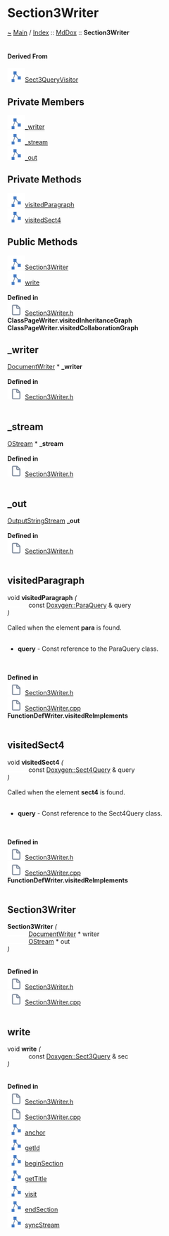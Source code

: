 <!DOCTYPE html>
<html>
<head>
</head>
<body>
<a id="section3writer"></a>
<h1>Section3Writer</h1>
<a id="classMdDox_1_1Section3Writer"></a>
<a id="mddoxsection3writer"></a>
<a href="https://github.com/CharlesCarley/MdDox">~</a>
<a href="indexpage.md#main">Main</a>
<span class="inline-text">/</span>
<a href="index.md#index">Index</a>
<span class="inline-text">::</span>
<a href="namespaceMdDox.md#mddox">MdDox</a>
<span class="inline-text">::</span>
<span class="bold-text"><b>Section3Writer</b></span>
<br/>
<br/>
<a id="derived-from"></a>
<h4>Derived From</h4>
<span class="icon-list-item"><a href="classMdDox_1_1Doxygen_1_1Visitors_1_1Sect3QueryVisitor.md#sect3queryvisitor" class="icon-list-item"><img src="../images/class24px.svg" class="icon-list-item"/><span class="icon-list-item">Sect3QueryVisitor</span>
</a>
</span>
<br/>
<a id="private-members"></a>
<h2>Private Members</h2>
<span class="icon-list-item"><a href="#_writer" class="icon-list-item"><img src="../images/class24px.svg" class="icon-list-item"/><span class="icon-list-item">_writer</span>
</a>
</span>
<br/>
<span class="icon-list-item"><a href="#_stream" class="icon-list-item"><img src="../images/class24px.svg" class="icon-list-item"/><span class="icon-list-item">_stream</span>
</a>
</span>
<br/>
<span class="icon-list-item"><a href="#_out" class="icon-list-item"><img src="../images/class24px.svg" class="icon-list-item"/><span class="icon-list-item">_out</span>
</a>
</span>
<br/>
<a id="private-methods"></a>
<h2>Private Methods</h2>
<span class="icon-list-item"><a href="#visitedparagraph" class="icon-list-item"><img src="../images/class24px.svg" class="icon-list-item"/><span class="icon-list-item">visitedParagraph</span>
</a>
</span>
<br/>
<span class="icon-list-item"><a href="#visitedsect4" class="icon-list-item"><img src="../images/class24px.svg" class="icon-list-item"/><span class="icon-list-item">visitedSect4</span>
</a>
</span>
<br/>
<a id="public-methods"></a>
<h2>Public Methods</h2>
<span class="icon-list-item"><a href="#section3writer" class="icon-list-item"><img src="../images/class24px.svg" class="icon-list-item"/><span class="icon-list-item">Section3Writer</span>
</a>
</span>
<br/>
<span class="icon-list-item"><a href="#write" class="icon-list-item"><img src="../images/class24px.svg" class="icon-list-item"/><span class="icon-list-item">write</span>
</a>
</span>
<br/>
<br/>
<span class="bold-text"><b>Defined in</b></span>
<br/>
<span class="icon-list-item"><a href="https://github.com/CharlesCarley/MdDox/blob/master/Source/MdDoxTree/Section3Writer.h#L32" class="icon-list-item"><img src="../images/file24px.svg" class="icon-list-item"/><span class="icon-list-item">Section3Writer.h</span>
</a>
</span>
<br/>
<span class="bold-text"><b>ClassPageWriter.visitedInheritanceGraph</b></span>
<br/>
<span class="bold-text"><b>ClassPageWriter.visitedCollaborationGraph</b></span>
<br/>
<a id="_writer"></a>
<h2>_writer</h2>
<a href="classMdDox_1_1DocumentWriter.md#documentwriter">DocumentWriter</a>
<span class="inline-text"> *</span>
<span class="bold-text"><b>_writer</b></span>
<br/>
<br/>
<span class="bold-text"><b>Defined in</b></span>
<br/>
<span class="icon-list-item"><a href="https://github.com/CharlesCarley/MdDox/blob/master/Source/MdDoxTree/Section3Writer.h#L34" class="icon-list-item"><img src="../images/file24px.svg" class="icon-list-item"/><span class="icon-list-item">Section3Writer.h</span>
</a>
</span>
<br/>
<br/>
<a id="_stream"></a>
<h2>_stream</h2>
<a href="namespaceMdDox.md#ostream">OStream</a>
<span class="inline-text"> *</span>
<span class="bold-text"><b>_stream</b></span>
<br/>
<br/>
<span class="bold-text"><b>Defined in</b></span>
<br/>
<span class="icon-list-item"><a href="https://github.com/CharlesCarley/MdDox/blob/master/Source/MdDoxTree/Section3Writer.h#L35" class="icon-list-item"><img src="../images/file24px.svg" class="icon-list-item"/><span class="icon-list-item">Section3Writer.h</span>
</a>
</span>
<br/>
<br/>
<a id="_out"></a>
<h2>_out</h2>
<a href="namespaceMdDox.md#outputstringstream">OutputStringStream</a>
<span class="bold-text"><b>_out</b></span>
<br/>
<br/>
<span class="bold-text"><b>Defined in</b></span>
<br/>
<span class="icon-list-item"><a href="https://github.com/CharlesCarley/MdDox/blob/master/Source/MdDoxTree/Section3Writer.h#L36" class="icon-list-item"><img src="../images/file24px.svg" class="icon-list-item"/><span class="icon-list-item">Section3Writer.h</span>
</a>
</span>
<br/>
<br/>
<a id="visitedparagraph"></a>
<h2>visitedParagraph</h2>
<span class="inline-text">void</span>
<span class="bold-text"><b>visitedParagraph</b></span>
<span class="italic-text"><i>(</i></span>
<div class="paragraph">
<span class="paragraph"><img src="../images/horSpace24px.svg"/><span class="inline-text">const </span>
<a href="classMdDox_1_1Doxygen_1_1ParaQuery.md#doxygenparaquery">Doxygen::ParaQuery</a>
<span class="inline-text"> &amp;</span>
<span class="inline-text">query</span>
</span>
</div>
<span class="italic-text"><i>)</i></span>
<br/>
<br/>
<span class="inline-text">Called when the element </span>
<span class="bold-text"><b>para</b></span>
<span class="inline-text"> is found. </span>
<br/>
<br/>
<ul>
<li><span class="bold-text"><b>query</b></span>
<span class="inline-text"> - </span>
<span class="inline-text">Const reference to the ParaQuery class. </span>
</li>
</ul>
<br/>
<br/>
<span class="bold-text"><b>Defined in</b></span>
<br/>
<span class="icon-list-item"><a href="https://github.com/CharlesCarley/MdDox/blob/master/Source/MdDoxTree/Section3Writer.h#L38" class="icon-list-item"><img src="../images/file24px.svg" class="icon-list-item"/><span class="icon-list-item">Section3Writer.h</span>
</a>
</span>
<br/>
<span class="icon-list-item"><a href="https://github.com/CharlesCarley/MdDox/blob/master/Source/MdDoxTree/Section3Writer.cpp#L46" class="icon-list-item"><img src="../images/file24px.svg" class="icon-list-item"/><span class="icon-list-item">Section3Writer.cpp</span>
</a>
</span>
<br/>
<span class="bold-text"><b>FunctionDefWriter.visitedReImplements</b></span>
<br/>
<br/>
<a id="visitedsect4"></a>
<h2>visitedSect4</h2>
<span class="inline-text">void</span>
<span class="bold-text"><b>visitedSect4</b></span>
<span class="italic-text"><i>(</i></span>
<div class="paragraph">
<span class="paragraph"><img src="../images/horSpace24px.svg"/><span class="inline-text">const </span>
<a href="classMdDox_1_1Doxygen_1_1Sect4Query.md#doxygensect4query">Doxygen::Sect4Query</a>
<span class="inline-text"> &amp;</span>
<span class="inline-text">query</span>
</span>
</div>
<span class="italic-text"><i>)</i></span>
<br/>
<br/>
<span class="inline-text">Called when the element </span>
<span class="bold-text"><b>sect4</b></span>
<span class="inline-text"> is found. </span>
<br/>
<br/>
<ul>
<li><span class="bold-text"><b>query</b></span>
<span class="inline-text"> - </span>
<span class="inline-text">Const reference to the Sect4Query class. </span>
</li>
</ul>
<br/>
<br/>
<span class="bold-text"><b>Defined in</b></span>
<br/>
<span class="icon-list-item"><a href="https://github.com/CharlesCarley/MdDox/blob/master/Source/MdDoxTree/Section3Writer.h#L40" class="icon-list-item"><img src="../images/file24px.svg" class="icon-list-item"/><span class="icon-list-item">Section3Writer.h</span>
</a>
</span>
<br/>
<span class="icon-list-item"><a href="https://github.com/CharlesCarley/MdDox/blob/master/Source/MdDoxTree/Section3Writer.cpp#L52" class="icon-list-item"><img src="../images/file24px.svg" class="icon-list-item"/><span class="icon-list-item">Section3Writer.cpp</span>
</a>
</span>
<br/>
<span class="bold-text"><b>FunctionDefWriter.visitedReImplements</b></span>
<br/>
<br/>
<a id="section3writer"></a>
<h2>Section3Writer</h2>
<span class="bold-text"><b>Section3Writer</b></span>
<span class="italic-text"><i>(</i></span>
<div class="paragraph">
<span class="paragraph"><img src="../images/horSpace24px.svg"/><a href="classMdDox_1_1DocumentWriter.md#documentwriter">DocumentWriter</a>
<span class="inline-text"> *</span>
<span class="inline-text">writer</span>
</span>
</div>
<div class="paragraph">
<span class="paragraph"><img src="../images/horSpace24px.svg"/><a href="namespaceMdDox.md#ostream">OStream</a>
<span class="inline-text"> *</span>
<span class="inline-text">out</span>
</span>
</div>
<span class="italic-text"><i>)</i></span>
<br/>
<br/>
<br/>
<span class="bold-text"><b>Defined in</b></span>
<br/>
<span class="icon-list-item"><a href="https://github.com/CharlesCarley/MdDox/blob/master/Source/MdDoxTree/Section3Writer.h#L43" class="icon-list-item"><img src="../images/file24px.svg" class="icon-list-item"/><span class="icon-list-item">Section3Writer.h</span>
</a>
</span>
<br/>
<span class="icon-list-item"><a href="https://github.com/CharlesCarley/MdDox/blob/master/Source/MdDoxTree/Section3Writer.cpp#L30" class="icon-list-item"><img src="../images/file24px.svg" class="icon-list-item"/><span class="icon-list-item">Section3Writer.cpp</span>
</a>
</span>
<br/>
<br/>
<a id="write"></a>
<h2>write</h2>
<span class="inline-text">void</span>
<span class="bold-text"><b>write</b></span>
<span class="italic-text"><i>(</i></span>
<div class="paragraph">
<span class="paragraph"><img src="../images/horSpace24px.svg"/><span class="inline-text">const </span>
<a href="classMdDox_1_1Doxygen_1_1Sect3Query.md#doxygensect3query">Doxygen::Sect3Query</a>
<span class="inline-text"> &amp;</span>
<span class="inline-text">sec</span>
</span>
</div>
<span class="italic-text"><i>)</i></span>
<br/>
<br/>
<br/>
<span class="bold-text"><b>Defined in</b></span>
<br/>
<span class="icon-list-item"><a href="https://github.com/CharlesCarley/MdDox/blob/master/Source/MdDoxTree/Section3Writer.h#L45" class="icon-list-item"><img src="../images/file24px.svg" class="icon-list-item"/><span class="icon-list-item">Section3Writer.h</span>
</a>
</span>
<br/>
<span class="icon-list-item"><a href="https://github.com/CharlesCarley/MdDox/blob/master/Source/MdDoxTree/Section3Writer.cpp#L36" class="icon-list-item"><img src="../images/file24px.svg" class="icon-list-item"/><span class="icon-list-item">Section3Writer.cpp</span>
</a>
</span>
<br/>
<span class="icon-list-item"><a href="classMdDox_1_1DocumentWriter.md#anchor" class="icon-list-item"><img src="../images/class24px.svg" class="icon-list-item"/><span class="icon-list-item">anchor</span>
</a>
</span>
<br/>
<span class="icon-list-item"><a href="classMdDox_1_1Doxygen_1_1Sect3Query.md#getid" class="icon-list-item"><img src="../images/class24px.svg" class="icon-list-item"/><span class="icon-list-item">getId</span>
</a>
</span>
<br/>
<span class="icon-list-item"><a href="classMdDox_1_1DocumentWriter.md#beginsection" class="icon-list-item"><img src="../images/class24px.svg" class="icon-list-item"/><span class="icon-list-item">beginSection</span>
</a>
</span>
<br/>
<span class="icon-list-item"><a href="classMdDox_1_1Doxygen_1_1Sect3Query.md#gettitle" class="icon-list-item"><img src="../images/class24px.svg" class="icon-list-item"/><span class="icon-list-item">getTitle</span>
</a>
</span>
<br/>
<span class="icon-list-item"><a href="classMdDox_1_1Doxygen_1_1Sect3Query.md#visit" class="icon-list-item"><img src="../images/class24px.svg" class="icon-list-item"/><span class="icon-list-item">visit</span>
</a>
</span>
<br/>
<span class="icon-list-item"><a href="classMdDox_1_1DocumentWriter.md#endsection" class="icon-list-item"><img src="../images/class24px.svg" class="icon-list-item"/><span class="icon-list-item">endSection</span>
</a>
</span>
<br/>
<span class="icon-list-item"><a href="namespaceMdDox.md#syncstream" class="icon-list-item"><img src="../images/class24px.svg" class="icon-list-item"/><span class="icon-list-item">syncStream</span>
</a>
</span>
<br/>
<br/>
</div>
</div>
</body>
</html>
